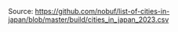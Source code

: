 Source: https://github.com/nobuf/list-of-cities-in-japan/blob/master/build/cities_in_japan_2023.csv
